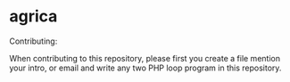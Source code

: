 # agrica

Contributing:

When contributing to this repository, please first you create a file mention your intro, or email and write any two PHP loop program in this repository.

